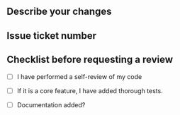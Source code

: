 ## Describe your changes

## Issue ticket number

## Checklist before requesting a review
- [ ] I have performed a self-review of my code
- [ ] If it is a core feature, I have added thorough tests.
- [ ] Documentation added?

